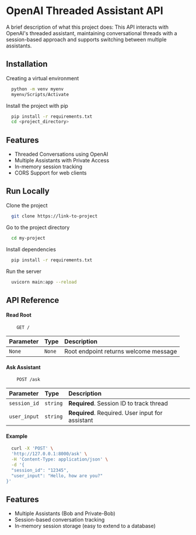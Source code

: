 # OpenAI Threaded Assistant API

A brief description of what this project does: This API interacts with OpenAI's threaded assistant, maintaining conversational threads with a session-based approach and supports switching between multiple assistants.

## Installation

Creating a virtual environment

```bash
  python -m venv myenv
  myenv/Scripts/Activate
  ```


Install the project with pip

```bash
  pip install -r requirements.txt
  cd <project_directory>
```
## Features
- Threaded Conversations using OpenAI
- Multiple Assistants with Private Access
- In-memory session tracking
- CORS Support for web clients
## Run Locally

Clone the project

```bash
  git clone https://link-to-project
```

Go to the project directory

```bash
  cd my-project
```

Install dependencies


```bash
  pip install -r requirements.txt
```

Run the server 

```bash
  uvicorn main:app --reload
```


## API Reference

#### Read Root
```http
    GET /

```

| Parameter | Type     | Description                |
| :-------- | :------- | :------------------------- |
| `None` | `None` | Root endpoint returns welcome message |

#### Ask Assistant

```http
    POST /ask

```

| Parameter | Type     | Description                       |
| :-------- | :------- | :-------------------------------- |
| `session_id`      | `string` | **Required**.  Session ID to track thread|
| `user_input`      | `string` | **Required**. 	Required. User input for assistant |


#### Example

```bash
  curl -X 'POST' \
  'http://127.0.0.1:8000/ask' \
  -H 'Content-Type: application/json' \
  -d '{
  "session_id": "12345",
  "user_input": "Hello, how are you?"
}'

```




## Features
- Multiple Assistants (Bob and Private-Bob)
- Session-based conversation tracking
- In-memory session storage (easy to extend to a database)



